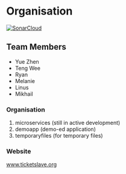 # Organisation
[![SonarCloud](https://sonarcloud.io/images/project_badges/sonarcloud-white.svg)](https://sonarcloud.io/summary/new_code?id=Discount-Ticket-Slay_ticketslave)

## Team Members
- Yue Zhen
- Teng Wee
- Ryan
- Melanie
- Linus
- Mikhail

### Organisation
1. microservices (still in active development)
2. demoapp (demo-ed application)
3. temporaryfiles (for temporary files)

### Website
www.ticketslave.org
